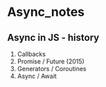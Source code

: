 # Async_notes

## Async in JS - history

1. Callbacks
2. Promise / Future (2015)
3. Generators / Coroutines
4. Async / Await

